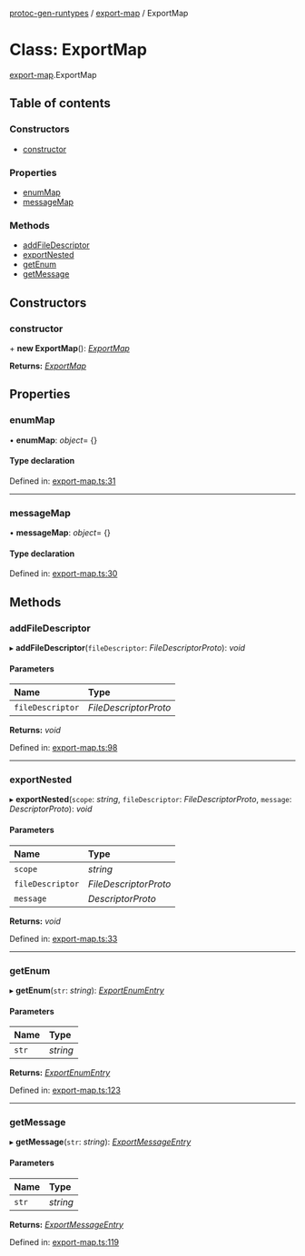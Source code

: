 [protoc-gen-runtypes](../README.md) / [export-map](../modules/export_map.md) / ExportMap

# Class: ExportMap

[export-map](../modules/export_map.md).ExportMap

## Table of contents

### Constructors

- [constructor](export_map.exportmap.md#constructor)

### Properties

- [enumMap](export_map.exportmap.md#enummap)
- [messageMap](export_map.exportmap.md#messagemap)

### Methods

- [addFileDescriptor](export_map.exportmap.md#addfiledescriptor)
- [exportNested](export_map.exportmap.md#exportnested)
- [getEnum](export_map.exportmap.md#getenum)
- [getMessage](export_map.exportmap.md#getmessage)

## Constructors

### constructor

\+ **new ExportMap**(): [*ExportMap*](export_map.exportmap.md)

**Returns:** [*ExportMap*](export_map.exportmap.md)

## Properties

### enumMap

• **enumMap**: *object*= {}

#### Type declaration

Defined in: [export-map.ts:31](https://github.com/cobraz/protoc-gen-runtypes/blob/558b6cc/src/export-map.ts#L31)

___

### messageMap

• **messageMap**: *object*= {}

#### Type declaration

Defined in: [export-map.ts:30](https://github.com/cobraz/protoc-gen-runtypes/blob/558b6cc/src/export-map.ts#L30)

## Methods

### addFileDescriptor

▸ **addFileDescriptor**(`fileDescriptor`: *FileDescriptorProto*): *void*

#### Parameters

| Name | Type |
| :------ | :------ |
| `fileDescriptor` | *FileDescriptorProto* |

**Returns:** *void*

Defined in: [export-map.ts:98](https://github.com/cobraz/protoc-gen-runtypes/blob/558b6cc/src/export-map.ts#L98)

___

### exportNested

▸ **exportNested**(`scope`: *string*, `fileDescriptor`: *FileDescriptorProto*, `message`: *DescriptorProto*): *void*

#### Parameters

| Name | Type |
| :------ | :------ |
| `scope` | *string* |
| `fileDescriptor` | *FileDescriptorProto* |
| `message` | *DescriptorProto* |

**Returns:** *void*

Defined in: [export-map.ts:33](https://github.com/cobraz/protoc-gen-runtypes/blob/558b6cc/src/export-map.ts#L33)

___

### getEnum

▸ **getEnum**(`str`: *string*): [*ExportEnumEntry*](../modules/export_map.md#exportenumentry)

#### Parameters

| Name | Type |
| :------ | :------ |
| `str` | *string* |

**Returns:** [*ExportEnumEntry*](../modules/export_map.md#exportenumentry)

Defined in: [export-map.ts:123](https://github.com/cobraz/protoc-gen-runtypes/blob/558b6cc/src/export-map.ts#L123)

___

### getMessage

▸ **getMessage**(`str`: *string*): [*ExportMessageEntry*](../modules/export_map.md#exportmessageentry)

#### Parameters

| Name | Type |
| :------ | :------ |
| `str` | *string* |

**Returns:** [*ExportMessageEntry*](../modules/export_map.md#exportmessageentry)

Defined in: [export-map.ts:119](https://github.com/cobraz/protoc-gen-runtypes/blob/558b6cc/src/export-map.ts#L119)

